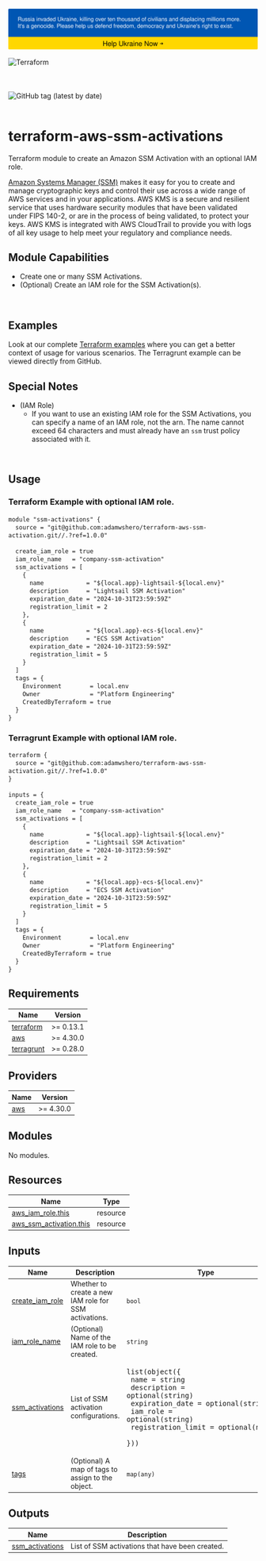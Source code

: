 [![SWUbanner](https://raw.githubusercontent.com/vshymanskyy/StandWithUkraine/main/banner2-direct.svg)](https://github.com/vshymanskyy/StandWithUkraine/blob/main/docs/README.md)

![Terraform](https://cloudarmy.io/tldr/images/tf_aws.jpg)
<br>
<br>
<br>
<br>
![GitHub tag (latest by date)](https://img.shields.io/github/v/tag/adamwshero/terraform-aws-ssm-activations?color=lightgreen&label=latest%20tag%3A&style=for-the-badge)
<br>
<br>
# terraform-aws-ssm-activations

Terraform module to create an Amazon SSM Activation with an optional IAM role.

[Amazon Systems Manager (SSM)](https://aws.amazon.com/systems-manager/) makes it easy for you to create and manage cryptographic keys and control their use across a wide range of AWS services and in your applications. AWS KMS is a secure and resilient service that uses hardware security modules that have been validated under FIPS 140-2, or are in the process of being validated, to protect your keys. AWS KMS is integrated with AWS CloudTrail to provide you with logs of all key usage to help meet your regulatory and compliance needs.
<br>

## Module Capabilities
- Create one or many SSM Activations.
- (Optional) Create an IAM role for the SSM Activation(s).
<br>

## Examples
Look at our complete [Terraform examples](latest/examples/terraform/) where you can get a better context of usage for various scenarios. The Terragrunt example can be viewed directly from GitHub.
<br>

## Special Notes
  * (IAM Role)
    * If you want to use an existing IAM role for the SSM Activations, you can specify a name of an IAM role, not the arn. The name cannot exceed 64 characters and must already have an `ssm` trust policy associated with it.
<br>

## Usage

### Terraform Example with optional IAM role.
```
module "ssm-activations" {
  source = "git@github.com:adamwshero/terraform-aws-ssm-activation.git//.?ref=1.0.0"
 
  create_iam_role = true
  iam_role_name   = "company-ssm-activation"
  ssm_activations = [
    {
      name            = "${local.app}-lightsail-${local.env}"
      description     = "Lightsail SSM Activation"
      expiration_date = "2024-10-31T23:59:59Z"
      registration_limit = 2
    },
    {
      name            = "${local.app}-ecs-${local.env}"
      description     = "ECS SSM Activation"
      expiration_date = "2024-10-31T23:59:59Z"
      registration_limit = 5
    }
  ]
  tags = {
    Environment        = local.env
    Owner              = "Platform Engineering"
    CreatedByTerraform = true
  }
}
```

### Terragrunt Example with optional IAM role.

```
terraform {
  source = "git@github.com:adamwshero/terraform-aws-ssm-activation.git//.?ref=1.0.0"
}

inputs = {
  create_iam_role = true
  iam_role_name   = "company-ssm-activation"
  ssm_activations = [
    {
      name            = "${local.app}-lightsail-${local.env}"
      description     = "Lightsail SSM Activation"
      expiration_date = "2024-10-31T23:59:59Z"
      registration_limit = 2
    },
    {
      name            = "${local.app}-ecs-${local.env}"
      description     = "ECS SSM Activation"
      expiration_date = "2024-10-31T23:59:59Z"
      registration_limit = 5
    }
  ]
  tags = {
    Environment        = local.env
    Owner              = "Platform Engineering"
    CreatedByTerraform = true
  }
}
```

<!-- BEGIN_TF_DOCS -->
## Requirements

| Name | Version |
|------|---------|
| <a name="requirement_terraform"></a> [terraform](#requirement\_terraform) | >= 0.13.1 |
| <a name="requirement_aws"></a> [aws](#requirement\_aws) | >= 4.30.0 |
| <a name="requirement_terragrunt"></a> [terragrunt](#requirement\_terragrunt) | >= 0.28.0 |

## Providers

| Name | Version |
|------|---------|
| <a name="provider_aws"></a> [aws](#provider\_aws) | >= 4.30.0 |

## Modules

No modules.

## Resources

| Name | Type |
|------|------|
| [aws_iam_role.this](https://registry.terraform.io/providers/hashicorp/aws/latest/docs/resources/iam_role) | resource |
| [aws_ssm_activation.this](https://registry.terraform.io/providers/hashicorp/aws/latest/docs/resources/ssm_activation) | resource |

## Inputs

| Name | Description | Type | Default | Required |
|------|-------------|------|---------|:--------:|
| <a name="input_create_iam_role"></a> [create\_iam\_role](#input\_create\_iam\_role) | Whether to create a new IAM role for SSM activations. | `bool` | `false` | no |
| <a name="input_iam_role_name"></a> [iam\_role\_name](#input\_iam\_role\_name) | (Optional) Name of the IAM role to be created. | `string` | `""` | no |
| <a name="input_ssm_activations"></a> [ssm\_activations](#input\_ssm\_activations) | List of SSM activation configurations. | <pre>list(object({<br/>    name               = string<br/>    description        = optional(string)<br/>    expiration_date    = optional(string)<br/>    iam_role           = optional(string)<br/>    registration_limit = optional(number)<br/>  }))</pre> | n/a | yes |
| <a name="input_tags"></a> [tags](#input\_tags) | (Optional) A map of tags to assign to the object. | `map(any)` | `null` | no |

## Outputs

| Name | Description |
|------|-------------|
| <a name="output_ssm_activations"></a> [ssm\_activations](#output\_ssm\_activations) | List of SSM activations that have been created. |
<!-- END_TF_DOCS -->